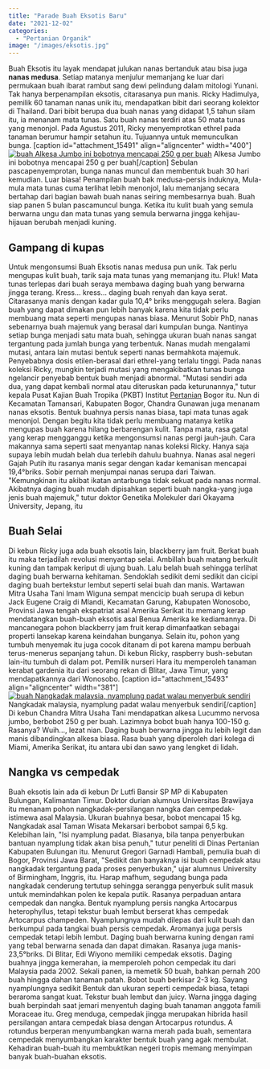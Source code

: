 ```yaml
---
title: "Parade Buah Eksotis Baru"
date: "2021-12-02"
categories: 
  - "Pertanian Organik"
image: "/images/eksotis.jpg"
---
```


Buah Eksotis itu layak mendapat julukan nanas bertanduk atau bisa juga **nanas medusa**. Setiap matanya menjulur memanjang ke luar dari permukaan buah ibarat rambut sang dewi pelindung dalam mitologi Yunani. Tak hanya berpenampilan eksotis, citarasanya pun manis. Ricky Hadimulya, pemilik 60 tanaman nanas unik itu, mendapatkan bibit dari seorang kolektor di Thailand. Dari bibit berupa dua buah nanas yang didapat 1,5 tahun silam itu, ia menanam mata tunas. Satu buah nanas terdiri atas 50 mata tunas yang menonjol. Pada Agustus 2011, Ricky menyemprotkan ethrel pada tanaman berumur hampir setahun itu. Tujuannya untuk memunculkan bunga. \[caption id="attachment\_15491" align="aligncenter" width="400"\][![buah Alkesa Jumbo ini bobotnya mencapai 250 g per buah](/images/buah3-400x356.jpg)](http://localhost/mitra/wp-content/uploads/2021/12/buah3.jpg) Alkesa Jumbo ini bobotnya mencapai 250 g per buah\[/caption\] Sebulan pascapenyemprotan, bunga nanas muncul dan membentuk buah 30 hari kemudian. Luar biasa! Penampilan buah bak medusa-persis induknya, Mula-mula mata tunas cuma terlihat lebih menonjol, lalu memanjang secara bertahap dari bagian bawah buah nanas seiring membesarnya buah. Buah siap panen 5 bulan pascamuncul bunga. Ketika itu kulit buah yang semula berwarna ungu dan mata tunas yang semula berwarna jingga kehijau-hijauan berubah menjadi kuning.

## Gampang di kupas

Untuk mengonsumsi Buah Eksotis nanas medusa pun unik. Tak perlu mengupas kulit buah, tarik saja mata tunas yang memanjang itu. Pluk! Mata tunas terlepas dari buah seraya membawa daging buah yang berwarna jingga terang. Kress... kress... daging buah renyah dan kaya serat. Citarasanya manis dengan kadar gula 10,4° briks menggugah selera. Bagian buah yang dapat dimakan pun lebih banyak karena kita tidak perlu membuang mata seperti mengupas nanas biasa. Menurut Sobir PhD, nanas sebenarnya buah majemuk yang berasal dari kumpulan bunga. Nantinya setiap bunga menjadi satu mata buah, sehingga ukuran buah nanas sangat tergantung pada jumlah bunga yang terbentuk. Nanas mudah mengalami mutasi, antara lain mutasi bentuk seperti nanas bermahkota majemuk. Penyebabnya dosis etilen-berasal dari ethrel-yang terlalu tinggi. Pada nanas koleksi Ricky, mungkin terjadi mutasi yang mengakibatkan tunas bunga ngelancir penyebab bentuk buah menjadi abnormal. "Mutasi sendiri ada dua, yang dapat kembali normal atau diteruskan pada keturunannya," tutur kepala Pusat Kajian Buah Tropika (PKBT) Institut [Pertanian](http://localhost/mitra/pertanian "Pertanian") Bogor itu. Nun di Kecamatan Tamansari, Kabupaten Bogor, Chandra Gunawan juga menanam nanas eksotis. Bentuk buahnya persis nanas biasa, tapi mata tunas agak menonjol. Dengan begitu kita tidak perlu membuang matanya ketika mengupas buah karena hilang berbarengan kulit. Tanpa mata, rasa gatal yang kerap mengganggu ketika mengonsumsi nanas pergi jauh-jauh. Cara makannya sama seperti saat menyantap nanas koleksi Ricky. Hanya saja supaya lebih mudah belah dua terlebih dahulu buahnya. Nanas asal negeri Gajah Putih itu rasanya manis segar dengan kadar kemanisan mencapai 19,4°briks. Sobir pernah menjumpai nanas serupa dari Taiwan. "Kemungkinan itu akibat ikatan antarbunga tidak sekuat pada nanas normal. Akibatnya daging buah mudah dipisahkan seperti buah nangka-yang juga jenis buah majemuk," tutur doktor Genetika Molekuler dari Okayama University, Jepang, itu

## Buah Selai

Di kebun Ricky juga ada buah eksotis lain, blackberry jam fruit. Berkat buah itu maka terjadilah revolusi menyantap selai. Ambillah buah matang berkulit kuning dan tampak keriput di ujung buah. Lalu belah buah sehingga terlihat daging buah berwarna kehitaman. Sendoklah sedikit demi sedikit dan cicipi daging buah bertekstur lembut seperti selai buah dan manis. Wartawan Mitra Usaha Tani Imam Wiguna sempat mencicip buah serupa di kebun Jack Eugene Craig di Mlandi, Kecamatan Garung, Kabupaten Wonosobo, Provinsi Jawa tengah ekspatriat asal Amerika Serikat itu memang kerap mendatangkan buah-buah eksotis asal Benua Amerika ke kediamannya. Di mancanegara pohon blackberry jam fruit kerap dimanfaatkan sebagai properti lansekap karena keindahan bunganya. Selain itu, pohon yang tumbuh menyemak itu juga cocok ditanam di pot karena mampu berbuah terus-menerus sepanjang tahun. Di kebun Ricky, raspberry bush-sebutan lain-itu tumbuh di dalam pot. Pemilik nurseri Hara itu memperoleh tanaman kerabat gardenia itu dari seorang rekan di Blitar, Jawa Timur, yang mendapatkannya dari Wonosobo. \[caption id="attachment\_15493" align="aligncenter" width="381"\][![buah Nangkadak malaysia, nyamplung padat walau menyerbuk sendiri](/images/nangka-381x400.jpg)](http://localhost/mitra/wp-content/uploads/2021/12/nangka.jpg) Nangkadak malaysia, nyamplung padat walau menyerbuk sendiri\[/caption\] Di kebun Chandra Mitra Usaha Tani mendapatkan alkesa Lucummo nervosa jumbo, berbobot 250 g per buah. Lazimnya bobot buah hanya 100-150 g. Rasanya? Wuih..., lezat nian. Daging buah berwarna jingga itu lebih legit dan manis dibandingkan alkesa biasa. Rasa buah yang diperoleh dari kolega di Miami, Amerika Serikat, itu antara ubi dan sawo yang lengket di lidah.

## Nangka vs cempedak

Buah eksotis lain ada di kebun Dr Lutfi Bansir SP MP di Kabupaten Bulungan, Kalimantan Timur. Doktor durian alumnus Universitas Brawijaya itu menanam pohon nangkadak-persilangan nangka dan cempedak-istimewa asal Malaysia. Ukuran buahnya besar, bobot mencapai 15 kg. Nangkadak asal Taman Wisata Mekarsari berbobot sampai 6,5 kg. Kelebihan lain, "Isi nyamplung padat. Biasanya, bila tanpa penyerbukan bantuan nyamplung tidak akan bisa penuh," tutur peneliti di Dinas Pertanian Kabupaten Bulungan itu. Menurut Gregori Garnadi Hambali, pemulia buah di Bogor, Provinsi Jawa Barat, "Sedikit dan banyaknya isi buah cempedak atau nangkadak tergantung pada proses penyerbukan," ujar alumnus University of Birmingham, Inggris, itu. Harap mafhum, segudang bunga pada nangkadak cenderung tertutup sehingga serangga penyerbuk sulit masuk untuk memindahkan polen ke kepala putik. Rasanya perpaduan antara cempedak dan nangka. Bentuk nyamplung persis nangka Artocarpus heterophyllus, tetapi tekstur buah lembut berserat khas cempedak Artocarpus champeden. Nyamplungnya mudah dilepas dari kulit buah dan berkumpul pada tangkai buah persis cempedak. Aromanya juga persis cempedak tetapi lebih lembut. Daging buah berwarna kuning dengan rami yang tebal berwarna senada dan dapat dimakan. Rasanya juga manis-23,5°briks. Di Blitar, Edi Wiyono memiliki cempedak eksotis. Daging buahnya jingga kemerahan, ia memperoleh pohon cempedak itu dari Malaysia pada 2002. Sekali panen, ia memetik 50 buah, bahkan pernah 200 buah hingga dahan tanaman patah. Bobot buah berkisar 2-3 kg. Sayang nyamplungnya sedikit Bentuk dan ukuran seperti cempedak biasa, tetapi beraroma sangat kuat. Tekstur buah lembut dan juicy. Warna jingga daging buah berpindah saat jemari menyentuh daging buah tanaman anggota famili Moraceae itu. Greg menduga, cempedak jingga merupakan hibrida hasil persilangan antara cempedak biasa dengan Artocarpus rotundus. A rotundus berperan menyumbangkan warna merah pada buah, sementara cempedak menyumbangkan karakter bentuk buah yang agak membulat. Kehadiran buah-buah itu membuktikan negeri tropis memang menyimpan banyak buah-buahan eksotis.
